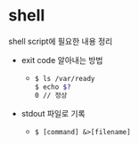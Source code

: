# shell
shell script에 필요한 내용 정리

- exit code 알아내는 방법
  - ```zsh
    $ ls /var/ready
    $ echo $?
    0 // 정상
    ```
    
- stdout 파일로 기록
  - `$ [command] &>[filename]`
  

